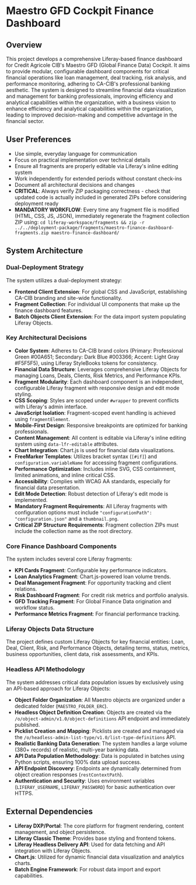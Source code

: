 # Maestro GFD Cockpit Finance Dashboard

## Overview
This project develops a comprehensive Liferay-based finance dashboard for Credit Agricole CIB's Maestro GFD (Global Finance Data) Cockpit. It aims to provide modular, configurable dashboard components for critical financial operations like loan management, deal tracking, risk analysis, and performance monitoring, adhering to CA-CIB's professional banking aesthetic. The system is designed to streamline financial data visualization and management for banking professionals, improving efficiency and analytical capabilities within the organization, with a business vision to enhance efficiency and analytical capabilities within the organization, leading to improved decision-making and competitive advantage in the financial sector.

## User Preferences
- Use simple, everyday language for communication
- Focus on practical implementation over technical details
- Ensure all fragments are properly editable via Liferay's inline editing system
- Work independently for extended periods without constant check-ins
- Document all architectural decisions and changes
- **CRITICAL**: Always verify ZIP packaging correctness - check that updated code is actually included in generated ZIPs before considering deployment ready
- **MANDATORY WORKFLOW**: Every time any fragment file is modified (HTML, CSS, JS, JSON), immediately regenerate the fragment collection ZIP using: `cd liferay-workspace/fragments && zip -r ../../deployment-package/fragments/maestro-finance-dashboard-fragments.zip maestro-finance-dashboard/`

## System Architecture

### Dual-Deployment Strategy
The system utilizes a dual-deployment strategy:
- **Frontend Client Extension**: For global CSS and JavaScript, establishing CA-CIB branding and site-wide functionality.
- **Fragment Collection**: For individual UI components that make up the finance dashboard features.
- **Batch Objects Client Extension**: For the data import system populating Liferay Objects.

### Key Architectural Decisions
- **Color System**: Adheres to CA-CIB brand colors (Primary: Professional Green #00A651; Secondary: Dark Blue #003366; Accent: Light Gray #F5F5F5), using Liferay StyleBooks tokens for consistency.
- **Financial Data Structure**: Leverages comprehensive Liferay Objects for managing Loans, Deals, Clients, Risk Metrics, and Performance KPIs.
- **Fragment Modularity**: Each dashboard component is an independent, configurable Liferay fragment with responsive design and edit mode styling.
- **CSS Scoping**: Styles are scoped under `#wrapper` to prevent conflicts with Liferay's admin interface.
- **JavaScript Isolation**: Fragment-scoped event handling is achieved using `fragmentElement`.
- **Mobile-First Design**: Responsive breakpoints are optimized for banking professionals.
- **Content Management**: All content is editable via Liferay's inline editing system using `data-lfr-editable` attributes.
- **Chart Integration**: Chart.js is used for financial data visualizations.
- **FreeMarker Templates**: Utilizes bracket syntax (`[#if]`) and `configuration.variableName` for accessing fragment configurations.
- **Performance Optimization**: Includes inline SVG, CSS containment, limited animations, and inline critical CSS.
- **Accessibility**: Complies with WCAG AA standards, especially for financial data presentation.
- **Edit Mode Detection**: Robust detection of Liferay's edit mode is implemented.
- **Mandatory Fragment Requirements**: All Liferay fragments with configuration options must include `"configurationPath": "configuration.json"` and a `thumbnail.png`.
- **Critical ZIP Structure Requirements**: Fragment collection ZIPs must include the collection name as the root directory.

### Core Finance Dashboard Components
The system includes several core Liferay fragments:
- **KPI Cards Fragment**: Configurable key performance indicators.
- **Loan Analytics Fragment**: Chart.js-powered loan volume trends.
- **Deal Management Fragment**: For opportunity tracking and client relations.
- **Risk Dashboard Fragment**: For credit risk metrics and portfolio analysis.
- **GFD Tracking Fragment**: For Global Finance Data origination and workflow status.
- **Performance Metrics Fragment**: For financial performance tracking.

### Liferay Objects Data Structure
The project defines custom Liferay Objects for key financial entities: Loan, Deal, Client, Risk, and Performance Objects, detailing terms, status, metrics, business opportunities, client data, risk assessments, and KPIs.

### Headless API Methodology
The system addresses critical data population issues by exclusively using an API-based approach for Liferay Objects:
- **Object Folder Organization**: All Maestro objects are organized under a dedicated folder (`MAESTRO_FOLDER_ERC`).
- **Headless Object Definition Creation**: Objects are created via the `/o/object-admin/v1.0/object-definitions` API endpoint and immediately published.
- **Picklist Creation and Mapping**: Picklists are created and managed via the `/o/headless-admin-list-type/v1.0/list-type-definitions` API.
- **Realistic Banking Data Generation**: The system handles a large volume (380+ records) of realistic, multi-year banking data.
- **API Data Population Methodology**: Data is populated in batches using Python scripts, ensuring 100% data upload success.
- **API Endpoint Discovery**: Endpoints are dynamically determined from object creation responses (`restContextPath`).
- **Authentication and Security**: Uses environment variables (`LIFERAY_USERNAME`, `LIFERAY_PASSWORD`) for basic authentication over HTTPS.

## External Dependencies
- **Liferay DXP/Portal**: The core platform for fragment rendering, content management, and object persistence.
- **Liferay Classic Theme**: Provides base styling and frontend tokens.
- **Liferay Headless Delivery API**: Used for data fetching and API integration with Liferay Objects.
- **Chart.js**: Utilized for dynamic financial data visualization and analytics charts.
- **Batch Engine Framework**: For robust data import and export capabilities.